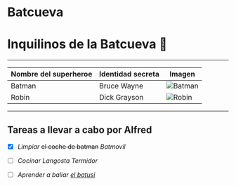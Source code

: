 # Batcueva
# Inquilinos de la Batcueva :bat:
***
|Nombre del superheroe	|Identidad secreta		|Imagen  |
|----------------------|-------------------|--------|
|Batman	               |Bruce Wayne        | ![Batman](https://mural.uv.es/franpevi/batman.jpg)  |
|Robin	                |Dick Grayson	      |![Robin](https://mural.uv.es/franpevi/robin.jpg) |

***
## Tareas a llevar a cabo por Alfred

 - [x] *Limpiar* ~~el coche de batman~~ *Batmovil* 
 	
 - [ ] *Cocinar Langosta Termidor*

 - [ ] *Aprender a baliar [el batusi](https://youtu.be/wnoBD1OPUX4)*

